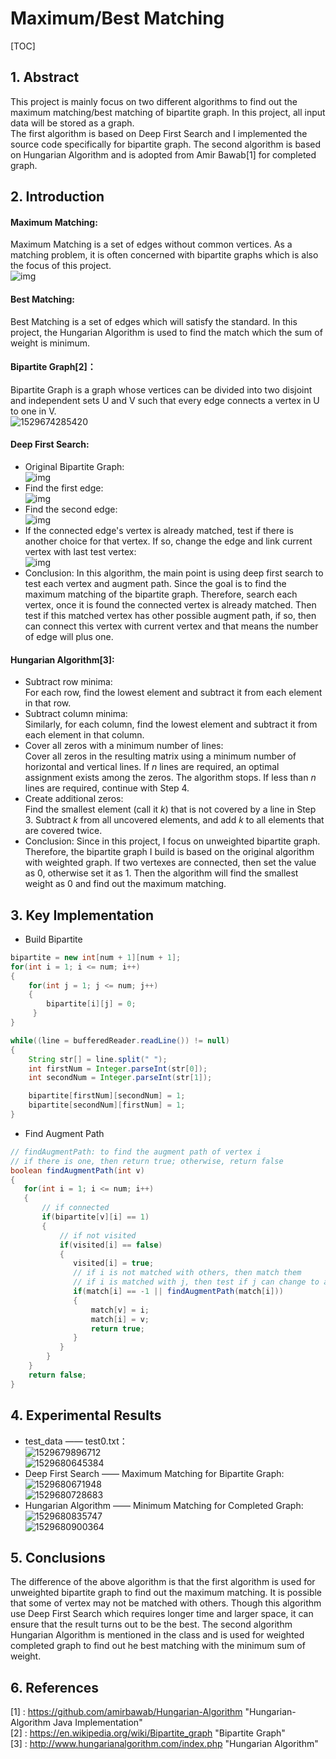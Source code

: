 # Maximum/Best Matching   

[TOC]

## 1. Abstract  
This project is mainly focus on two different algorithms to find out the maximum matching/best matching of bipartite graph.  In this project, all input data will be stored as a graph.    
The first algorithm is based on Deep First Search and I implemented the source code specifically for bipartite graph. The second algorithm is based on Hungarian Algorithm and is adopted from Amir Bawab[1] for completed graph.   

## 2. Introduction 
#### Maximum Matching:  
Maximum Matching is a set of edges without common vertices. As a matching problem, it is often concerned with bipartite graphs which is also the focus of this project.  
    ![img](assets/892758-20160610155746074-2013582583.png)   

#### Best Matching:  
Best Matching is a set of edges which will satisfy the standard. In this project, the Hungarian Algorithm is used to find the match which the sum of weight is minimum.  

####  Bipartite Graph[2]：  
Bipartite Graph is a graph whose vertices can be divided into two disjoint and independent sets U and V such that every edge connects a vertex in U to one in V.   
![1529674285420](assets/1529674285420.png)  

#### Deep First Search:  
- Original Bipartite Graph:   
    ![img](assets/892758-20160610155351121-47939842.png)  
- Find the first edge:  
    ![img](assets/892758-20160610155405652-1022934741.png)  
- Find the second edge:  
    ![img](assets/892758-20160610155411715-955342584.png)  
- If the connected edge's vertex is already matched, test if there is another choice for that vertex. If so, change the edge and link current vertex with last test vertex:  
    ![img](assets/892758-20160610155421152-1777609289-1529675905648.png)  
- Conclusion: In this algorithm, the main point is using deep first search to test each vertex and augment path. Since the goal is to find the maximum matching of the bipartite graph. Therefore, search each vertex, once it is found the connected vertex is already matched. Then test if this matched vertex has other possible augment path, if so, then can connect this vertex with current vertex and that means the number of edge will plus one.   
  
#### Hungarian Algorithm[3]:
- Subtract row minima:   
  For each row, find the lowest element and subtract it from each element in that row.    
- Subtract column minima:  
  Similarly, for each column, find the lowest element and subtract it from each element in that column.  
- Cover all zeros with a minimum number of lines:  
  Cover all zeros in the resulting matrix using a minimum number of horizontal and vertical lines. If *n* lines are required, an optimal assignment exists among the zeros. The algorithm stops. If less than *n* lines are required, continue with Step 4.   
- Create additional zeros:   
  Find the smallest element (call it *k*) that is not covered by a line in Step 3. Subtract *k* from all uncovered elements, and add *k* to all elements that are covered twice.  
- Conclusion:  Since in this project, I focus on unweighted bipartite graph. Therefore, the bipartite graph I build is based on the original algorithm with weighted graph. If two vertexes are connected, then set the value as 0, otherwise set it as 1. Then the algorithm will find the smallest weight as 0 and find out the maximum matching.  

    
## 3. Key Implementation  
- Build Bipartite
```java
bipartite = new int[num + 1][num + 1];
for(int i = 1; i <= num; i++)
{
   	for(int j = 1; j <= num; j++)
	{
      	bipartite[i][j] = 0;
     }
}

while((line = bufferedReader.readLine()) != null)
{
    String str[] = line.split(" ");
    int firstNum = Integer.parseInt(str[0]);
    int secondNum = Integer.parseInt(str[1]);

    bipartite[firstNum][secondNum] = 1;
    bipartite[secondNum][firstNum] = 1;
}
```

- Find Augment Path  
```java
// findAugmentPath: to find the augment path of vertex i
// if there is one, then return true; otherwise, return false
boolean findAugmentPath(int v)
{
   for(int i = 1; i <= num; i++)
   {
       // if connected
       if(bipartite[v][i] == 1)
       {
           // if not visited
           if(visited[i] == false)
           {
              visited[i] = true;
              // if i is not matched with others, then match them
              // if i is matched with j, then test if j can change to another vertex
              if(match[i] == -1 || findAugmentPath(match[i]))
              {
                  match[v] = i;
                  match[i] = v;
                  return true;
              }
           }
        }
    }
    return false;
}
```

## 4. Experimental Results  
- test_data —— test0.txt：  
    ![1529679896712](assets/1529679896712.png)  
    ![1529680645384](assets/1529680645384.png)  
- Deep First Search —— Maximum Matching for Bipartite Graph:  
    ![1529680671948](assets/1529680671948.png)  
    ![1529680728683](assets/1529680728683.png)  
- Hungarian Algorithm —— Minimum Matching for Completed Graph:  
    ![1529680835747](assets/1529680835747.png)  
    ![1529680900364](assets/1529680900364.png)  

## 5. Conclusions  
The difference of the above algorithm is that the first algorithm is used for unweighted bipartite graph to find out the maximum matching. It is possible that some of vertex may not be matched with others. Though this algorithm use Deep First Search which requires longer time and larger space, it can ensure that the result turns out to be the best. The second algorithm Hungarian Algorithm is mentioned in the class and is used for weighted completed graph to find out he best matching with the minimum sum of weight.   





## 6. References 

[1] :  https://github.com/amirbawab/Hungarian-Algorithm	"Hungarian-Algorithm Java Implementation"   
[2] : https://en.wikipedia.org/wiki/Bipartite_graph	"Bipartite Graph"   
[3] : http://www.hungarianalgorithm.com/index.php "Hungarian Algorithm"   



